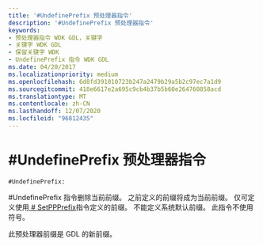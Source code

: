 ```yaml
---
title: '#UndefinePrefix 预处理器指令'
description: '#UndefinePrefix 预处理器指令'
keywords:
- 预处理器指令 WDK GDL，关键字
- 关键字 WDK GDL
- 保留关键字 WDK
- UndefinePrefix 指令 WDK GDL
ms.date: 04/20/2017
ms.localizationpriority: medium
ms.openlocfilehash: 6d8fd391010723b247a2479b29a5b2c97ec7a1d9
ms.sourcegitcommit: 418e6617e2a695c9cb4b37b5b60e264760858acd
ms.translationtype: MT
ms.contentlocale: zh-CN
ms.lasthandoff: 12/07/2020
ms.locfileid: "96812435"
---
```

# <a name="undefineprefix-preprocessor-directive"></a>\#UndefinePrefix 预处理器指令


```GDL
#UndefinePrefix:
```

\#UndefinePrefix 指令删除当前前缀。 之前定义的前缀将成为当前前缀。 仅可定义使用[ \# SetPPPrefix](-setppprefix-preprocessor-directive.md)指令定义的前缀。 不能定义系统默认前缀。 此指令不使用符号。

此预处理器前缀是 GDL 的新前缀。
